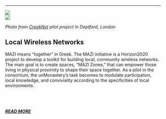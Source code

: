 
------

<a href="/mazi">
<img src="/images/mazi.jpg">

<div class="mask">
<img class="mask-image" src="/images/mazi_deptford.jpg">
</div>  
</a>

*Photo from [CreekNet](http://www.mazizone.eu/pilot-studies/creeknet/) pilot project in Deptford, London*

## Local Wireless Networks ##


MAZI means “together” in Greek. The MAZI initiative is a Horizon2020 project to develop a toolkit for building local, community wireless networks. The main goal is to create spaces, “MAZI Zones,” that can empower those living in physical proximity to shape their space together. As a pilot in the consortium, the unMonastery’s task becomes to modulate participation, local knowledge, and conviviality according to the specificities of local environments. 

<br><br>

##### [READ MORE](/mazi) #####

